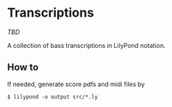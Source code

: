 # Transcriptions

_TBD_

A collection of bass transcriptions in LilyPond notation.

## How to

If needed, generate score pdfs and midi files by
```
$ lilypond -o output src/*.ly
```
